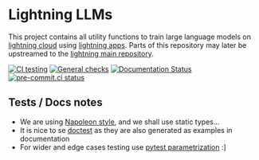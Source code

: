 # Lightning LLMs

This project contains all utility functions to train large language models on [lightning cloud](https://lightning.ai) using [lightning apps](https://github.com/Lightning-AI/lightning). Parts of this repository may later be upstreamed to the [lightning main repository](https://github.com/Lightning-AI/lightning).

[![CI testing](https://github.com/Lightning-AI/lightning-LLMs/actions/workflows/ci-testing.yml/badge.svg?event=push)](https://github.com/Lightning-AI/lightning-LLMs/actions/workflows/ci-testing.yml)
[![General checks](https://github.com/Lightning-AI/lightning-LLMs/actions/workflows/ci-checks.yml/badge.svg?event=push)](https://github.com/Lightning-AI/lightning-LLMs/actions/workflows/ci-checks.yml)
[![Documentation Status](https://readthedocs.org/projects/lightning-LLMs/badge/?version=latest)](https://lightning-LLMs.readthedocs.io/en/latest/?badge=latest)
[![pre-commit.ci status](https://results.pre-commit.ci/badge/github/Lightning-AI/lightning-LLMs/main.svg?badge_token=mqheL1-cTn-280Vx4cJUdg)](https://results.pre-commit.ci/latest/github/Lightning-AI/lightning-LLMs/main?badge_token=mqheL1-cTn-280Vx4cJUdg)

## Tests / Docs notes

- We are using [Napoleon style,](https://www.sphinx-doc.org/en/master/usage/extensions/napoleon.html) and we shall use static types...
- It is nice to se [doctest](https://docs.python.org/3/library/doctest.html) as they are also generated as examples in documentation
- For wider and edge cases testing use [pytest parametrization](https://docs.pytest.org/en/stable/parametrize.html) :\]
